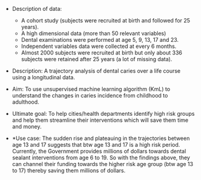 * Description of data:  
  - A cohort study (subjects were recruited at birth and followed for 25 years).
  - A high dimensional data (more than 50 relevant variables)
  - Dental examinations were performed at age 5, 9, 13, 17 and 23. 
  - Independent variables data were collected at every 6 months. 
  - Almost 2000 subjects were recruited at birth but only about 336 subjects were retained after 25 years (a lot of missing data).
  
* Description: A trajectory analysis of dental caries over a life course using a longitudinal data.
* Aim: To use unsupervised machine learning algorithm (KmL) to understand the changes in caries incidence from childhood to adulthood. 
* Ultimate goal: To help cities/health departments identify high risk groups and help them streamline their interventions which will save them time and money.
* *Use case: The sudden rise and plateauing in the trajectories between age 13 and 17 suggests that btw age 13 and 17 is a high risk period.
           Currently, the Government provides millions of dollars towards dental sealant interventions from age 6 to 19. So with the findings above,
           they can channel their funding towards the higher risk age group (btw age 13 to 17) thereby saving them millions of dollars.
